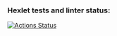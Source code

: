 ### Hexlet tests and linter status:
[![Actions Status](https://github.com/Gabber15/layout-designer-project-lvl1/workflows/hexlet-check/badge.svg)](https://github.com/Gabber15/layout-designer-project-lvl1/actions)